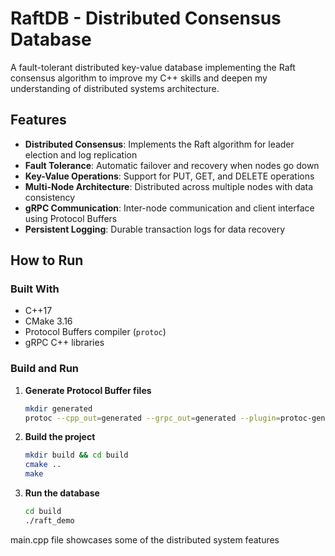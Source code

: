 # RaftDB - Distributed Consensus Database

A fault-tolerant distributed key-value database implementing the Raft consensus algorithm to improve my C++ skills and deepen my understanding of distributed systems architecture.

## Features

- **Distributed Consensus**: Implements the Raft algorithm for leader election and log replication
- **Fault Tolerance**: Automatic failover and recovery when nodes go down
- **Key-Value Operations**: Support for PUT, GET, and DELETE operations
- **Multi-Node Architecture**: Distributed across multiple nodes with data consistency
- **gRPC Communication**: Inter-node communication and client interface using Protocol Buffers
- **Persistent Logging**: Durable transaction logs for data recovery

## How to Run

### Built With
- C++17
- CMake 3.16
- Protocol Buffers compiler (`protoc`)
- gRPC C++ libraries

### Build and Run

1. **Generate Protocol Buffer files**
   ```bash
   mkdir generated
   protoc --cpp_out=generated --grpc_out=generated --plugin=protoc-gen-grpc=`which grpc_cpp_plugin` --proto_path=proto proto/*.proto
   ```

2. **Build the project**
   ```bash
   mkdir build && cd build
   cmake ..
   make
   ```

3. **Run the database**
   ```bash
   cd build
   ./raft_demo
   ```

main.cpp file showcases some of the distributed system features

